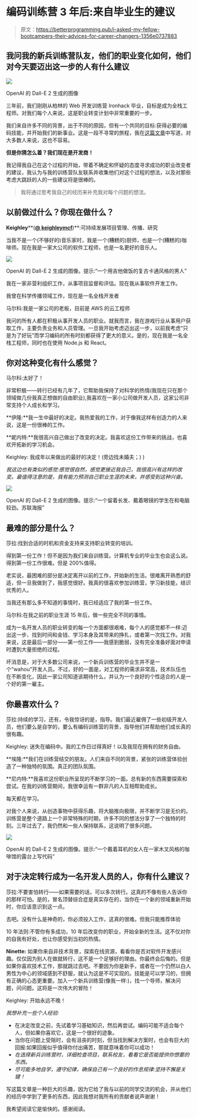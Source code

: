 # 编码训练营 3 年后:来自毕业生的建议

> 原文：<https://betterprogramming.pub/i-asked-my-fellow-bootcampers-their-advices-for-career-changers-1356e0737883>

## 我问我的新兵训练营队友，他们的职业变化如何，他们对今天要迈出这一步的人有什么建议

![](img/5e01235662c4ce3bb3791bf2632ceeb5.png)

OpenAI 的 Dall-E 2 生成的图像

三年前，我们刚刚从柏林的 Web 开发训练营 Ironhack 毕业，目标是成为全栈工程师。对我们每个人来说，这是职业转变计划中非常重要的一步。

我们来自许多不同的背景，出于不同的原因，但有一个共同的目标:获得必要的编码技能，并开始我们的新事业。这是一段不寻常的旅程，我在[这篇文章](https://medium.com/ironhack/can-a-coding-bootcamp-change-you-life-e6e58baeede4)中写道，对大多数人来说，这也不容易。

**但是你猜怎么着？我们现在是开发商！**

我记得我自己在这个过程的开始，带着不确定和怀疑的态度寻求成功的职业改变者的建议，我认为与我的训练营队友联系并收集他们对这个过程的想法，以及对那些考虑大跳跃的人的一些建议将是很棒的。

> 我将通过思考我自己的经历来补充我对每个问题的想法。

## 以前做过什么？你现在做什么？

**Keighley****(**[**@ keighleymcf**](https://keighleymcf.medium.com/)**)**:可持续发展项目管理、传播、研究

当我不是一个(不够好的)音乐家时，我是一个(糟糕的)厨师，也是一个(糟糕的)咖啡师。现在我是一家大公司的软件工程师，也是一名更好的音乐人。

![](img/be6bf201a9700f5b384a980d69c9852a.png)

OpenAI 的 Dall-E 2 生成的图像。提示:“一个用吉他做饭的复古卡通风格的男人”

我在一家非营利组织工作，从事项目监督和评估。现在我从事软件开发工作。

我曾在科学传播领域工作，现在是一名全栈开发者

马尔科:我是一家公司的老板，目前是 AWS 的云工程师

我问的所有人都在积极从事开发人员的职业。就我而言，我在游戏行业从事用户获取工作，主要负责业务和人员管理。一旦我开始考虑迈出这一步，以前我考虑“只是为了好玩”而学习编码的所有时刻都获得了更大的意义。是的，现在我是一名全栈工程师，同时也在使用 Node.js 和 React。

## 你对这种变化有什么感觉？

马尔科:太好了！

非常积极——转行已经有几年了，它帮助我保持了对科学的热情(我现在只在那个领域做几份我真正想做的自由职业),我喜欢在一家小公司做开发人员，这家公司非常支持个人成长和学习。

**伊隆:**我一生中最好的决定。我热爱我的工作，对于像我这样有创造力的人来说，这是一份很棒的工作。

**妮内特:**我很高兴自己做出了改变的决定。我喜欢这份工作带来的挑战，也喜欢开拓新的学习机会。

Keighley: 我成年以来做出的最好的决定！(旁边找未婚夫；) )

*我这边也有类似的感觉:感觉很自然，感觉更接近我自己，我很高兴有这样的改变。最值得注意的是，我有能力预测自己职业生涯的未来，并感受到这种兴奋。*

![](img/ab6a7ad8dd8b8a357ecf8658f3e8160b.png)

OpenAI 的 Dall-E 2 生成的图像。提示:“一个留着长发、戴着眼镜的学生在和电脑较劲。苏联海报”

## 最难的部分是什么？

莎拉:找到合适的时机和资金支持来支持职业转变的培训。

得到第一份工作！但不是因为我们来自训练营。计算机专业的毕业生也会这么说。得到第一份工作很难。但是 200%值得。

老实说，最困难的部分是决定离开以前的工作，开始新的生活。很难离开熟悉的舒适，但一旦我做到了，我感觉很好。我真的很喜欢参加训练营，学习新技能，结识优秀的人。

当我还有那么多不知道的事情时，我已经适应了我的第一份工作。

马尔科:在我之前的职业生涯 15 年后，做一些完全不同的事情。

成为一名开发人员的职业转变的每一个方面都很艰难，每个人的感觉都不一样:迈出这一步、找到时间和金钱、学习本身及其带来的挣扎，或者第一次找工作。对我来说，这是最后一部分——第一份工作——我感到脆弱，没有完全准备好面对申请时遭到大量拒绝的过程。

坏消息是，对于大多数公司来说，一个新兵训练营的毕业生并不是一个“wahou”开发人员。不过，好的一面是，对工程师的需求非常高，技术队伍也在不断变化，因此一家公司知道该期待什么，并认为一个良好的个性适合的人是一个好的第一雇主。

## 你最喜欢什么？

莎拉:持续的学习，还有，令我惊讶的是，指导。我们最近雇佣了一些初级开发人员，他们要么是自学的，要么有编码训练营的背景，指导他们并帮助他们成长真的很有趣。

Keighley: 迷失在编码中。我的工作日过得真好！以及我现在拥有的财务自由。

**埃隆:**我们在训练营结交的朋友。人们来自不同的背景，紧张的训练营体验创造了一种独特的氛围。真正的团队氛围。

**尼内特:**我喜欢这份职业所呈现的不断学习的一面。总有新的东西需要探索和尝试。在我的训练营期间，我很幸运有一群非凡的人互相帮助成长。

每天都在学习。

对我个人来说，从创造事物中获得乐趣，将大脑推向极限，并不断学习是无价的。训练营是整个道路上一个非常特殊的时期，许多不同的想法分享了一个独特的时刻。三年过去了，我仍然和一些人保持联系，这说明了很多问题。

![](img/7f6f509b43b92d9c44164b70593f3481.png)

OpenAI 的 Dall-E 2 生成的图像。提示:“一个戴着耳机的女人在一家木叉风格的咖啡馆的露台上写代码”

## 对于决定转行成为一名开发人员的人，你有什么建议？

莎拉:不要害怕转行——如果需要的话，可以多次转行。这真的不像有些人告诉你的那样可怕。是的，冒名顶替综合症是真实存在的，当你在一个新的领域重新开始时，你应该意识到这一点。

去吧。没有什么是神奇的，你必须投入工作，这真的很难。但我只能推荐体验

10 年法则:不管你有多成功，10 年后改变你的职业，开始全新的生活。这不仅对你的自我有好处，也让你感受到当初的热情。

**Ninette:** 如果你来自非技术背景，探索在线资源，看看你是否对软件开发感兴趣。仅仅因为别人在做就转行，这不是一个足够好的理由。你最终会后悔的。但是如果你喜欢技术工作，那就跳过去吧。不要因为你是新手，或者在一个仍然以白人男性为中心的领域感到不舒服，就认为这是不可实现的。技能是可以学习的，但拥有正确的心态更重要。加入一个新兵训练营(像我一样:)，找一个导师，解决问题，问问题。这将是一次伟大的冒险！

Keighley: 开始永远不晚！

*我想补充一些个人经验:*

*   在决定改变之前，先试着学习基础知识，然后再尝试。编码可能不适合每个人，但如果你喜欢它，这是一个很好的迹象。
*   当你在问题上受阻时，会有沮丧的时刻，但当找到解决方案时，也会有巨大的回报:如果回报似乎值得你付出痛苦，那就意味着你可以成功！
*   *在选择新兵训练营时，详细检查项目，联系校友，看看它是否能提供你想要的东西。*
*   *尽可能多地自学，遵守纪律，确保自己有一个良好的作息规律:坚持不懈是关键！*

写这篇文章是一种巨大的乐趣，因为它给了我与以前的同学交流的机会，并从他们的经历中学到了更多的东西，因此我想对我所有的贡献者说声谢谢！

我希望阅读它是愉快的。感谢阅读。